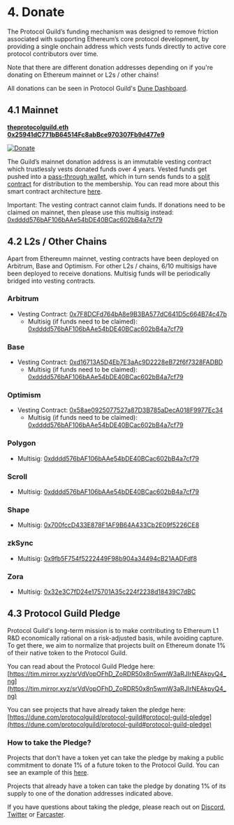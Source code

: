 # 4. Donate

The Protocol Guild’s funding mechanism was designed to remove friction associated with supporting Ethereum’s core protocol development, by providing a single onchain address which vests funds directly to active core protocol contributors over time. 

Note that there are different donation addresses depending on if you're donating on Ethereum mainnet or L2s / other chains!

All donations can be seen in Protocol Guild's [Dune Dashboard](https://dune.com/protocolguild/protocol-guild).

## 4.1 Mainnet

<b>[theprotocolguild.eth](https://app.splits.org/accounts/0x25941dc771bb64514fc8abbce970307fb9d477e9)<br>
[0x25941dC771bB64514Fc8abBce970307Fb9d477e9](https://app.splits.org/accounts/0x25941dc771bb64514fc8abbce970307fb9d477e9)</b>

[![Donate](https://github.com/cheeky-gorilla/documentation/assets/76262359/5b690222-f61c-4f6d-9dfd-d3b4972fd4aa)](https://app.splits.org/accounts/0x25941dc771bb64514fc8abbce970307fb9d477e9)

The Guild’s mainnet donation address is an immutable vesting contract which trustlessly vests donated funds over 4 years. Vested funds get pushed into a [pass-through wallet](https://app.splits.org/accounts/0x25941dc771bb64514fc8abbce970307fb9d477e9/), which in turn sends funds to a [split contract](https://app.splits.org/accounts/0xd4ad8daba9ee5ef16bb931d1cbe63fb9e102ec10/) for distribution to the membership. You can read more about this smart contract architecture [here](https://protocol-guild.readthedocs.io/en/latest/03-onchain-architecture.html). 

Important: The vesting contract cannot claim funds. If donations need to be claimed on mainnet, then please use this multisig instead: [0xdddd576bAF106bAAe54bDE40BCac602bB4a7cf79](https://app.safe.global/settings/setup?safe=eth:0xdddd576bAF106bAAe54bDE40BCac602bB4a7cf79)

## 4.2 L2s / Other Chains

Apart from Ethereumn mainnet, vesting contracts have been deployed on Arbitrum, Base and Optimism. For other L2s / chains, 6/10 multisigs have been deployed to receive donations. Multisig funds will be periodically bridged into vesting contracts. 

### Arbitrum
- Vesting Contract: [0x7F8DCFd764bA8e9B3BA577dC641D5c664B74c47b](https://app.splits.org/accounts/0x7F8DCFd764bA8e9B3BA577dC641D5c664B74c47b/?chainId=42161)
  - Multisig (if funds need to be claimed): [0xdddd576bAF106bAAe54bDE40BCac602bB4a7cf79](https://app.safe.global/balances?safe=arb1:0xdddd576bAF106bAAe54bDE40BCac602bB4a7cf79)

### Base
- Vesting Contract: [0xd16713A5D4Eb7E3aAc9D2228eB72f6f7328FADBD](https://app.splits.org/accounts/0xd16713A5D4Eb7E3aAc9D2228eB72f6f7328FADBD/?chainId=8453)
  - Multisig (if funds need to be claimed): [0xdddd576bAF106bAAe54bDE40BCac602bB4a7cf79](https://app.safe.global/balances?safe=base:0xdddd576bAF106bAAe54bDE40BCac602bB4a7cf79)

### Optimism
- Vesting Contract: [0x58ae0925077527a87D3B785aDecA018F9977Ec34](https://app.splits.org/accounts/0x58ae0925077527a87D3B785aDecA018F9977Ec34/?chainId=10)
  - Multisig (if funds need to be claimed): [0xdddd576bAF106bAAe54bDE40BCac602bB4a7cf79](https://app.safe.global/balances?safe=oeth:0xdddd576bAF106bAAe54bDE40BCac602bB4a7cf79)

### Polygon
- Multisig: [0xdddd576bAF106bAAe54bDE40BCac602bB4a7cf79](https://app.safe.global/balances?safe=matic:0xdddd576bAF106bAAe54bDE40BCac602bB4a7cf79)

### Scroll
- Multisig: [0xdddd576bAF106bAAe54bDE40BCac602bB4a7cf79](https://app.safe.global/balances?safe=scr:0xdddd576bAF106bAAe54bDE40BCac602bB4a7cf79)

### Shape
- Multisig: [0x700fccD433E878F1AF9B64A433Cb2E09f5226CE8](https://safe.shape.network/balances?safe=shape:0x700fccD433E878F1AF9B64A433Cb2E09f5226CE8)

### zkSync
- Multisig: [0x9fb5F754f5222449F98b904a34494cB21AADFdf8](https://app.safe.global/balances?safe=zksync:0x9fb5F754f5222449F98b904a34494cB21AADFdf8)

### Zora
- Multisig: [0x32e3C7fD24e175701A35c224f2238d18439C7dBC](https://safe.optimism.io/balances?safe=zora:0x32e3C7fD24e175701A35c224f2238d18439C7dBC)

## 4.3 Protocol Guild Pledge

Protocol Guild's long-term mission is to make contributing to Ethereum L1 R&D economically rational on a risk-adjusted basis, while avoiding capture. To get there, we aim to normalize that projects built on Ethereum donate 1% of their native token to the Protocol Guild. 

You can read about the Protocol Guild Pledge here: 
[https://tim.mirror.xyz/srVdVopOFhD_ZoRDR50x8n5wmW3aRJIrNEAkpyQ4_ng](https://tim.mirror.xyz/srVdVopOFhD_ZoRDR50x8n5wmW3aRJIrNEAkpyQ4_ng)

You can see projects that have already taken the pledge here: 
[https://dune.com/protocolguild/protocol-guild#protocol-guild-pledge](https://dune.com/protocolguild/protocol-guild#protocol-guild-pledge)

### How to take the Pledge?

Projects that don't have a token yet can take the pledge by making a public commitment to donate 1% of a future token to the Protocol Guild. You can see an example of this [here](https://x.com/taikoxyz/status/1755609928167981330).

Projects that already have a token can take the pledge by donating 1% of its supply to one of the donation addresses indicated above. 

If you have questions about taking the pledge, please reach out on [Discord](https://discord.com/invite/HaUhXYsMyC), [Twitter](https://x.com/ProtocolGuild) or [Farcaster](https://warpcast.com/protocolguild).
